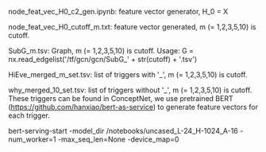 node_feat_vec_H0_c2_gen.ipynb: feature vector generator, H_0 = X 

node_feat_vec_H0_cutoff_m.txt: feature vector generated, m (= 1,2,3,5,10) is cutoff.

SubG_m.tsv: Graph, m (= 1,2,3,5,10) is cutoff.
Usage: G = nx.read_edgelist('/tf/gcn/gcn/SubG_' + str(cutoff) + '.tsv')

HiEve_merged_m_set.tsv: list of triggers with '_', m (= 1,2,3,5,10) is cutoff.

why_merged_10_set.tsv: list of triggers without '_', m (= 1,2,3,5,10) is cutoff. These triggers can be found in ConceptNet, we use pretrained BERT (https://github.com/hanxiao/bert-as-service) to generate feature vectors for each trigger.

bert-serving-start -model_dir /notebooks/uncased_L-24_H-1024_A-16 -num_worker=1 -max_seq_len=None -device_map=0

